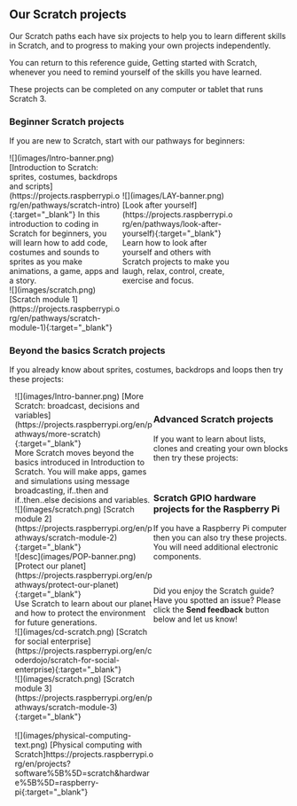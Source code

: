 ## Our Scratch projects

Our Scratch paths each have six projects to help you to learn different skills in Scratch, and to progress to making your own projects independently. 

You can return to this reference guide, Getting started with Scratch, whenever you need to remind yourself of the skills you have learned.

These projects can be completed on any computer or tablet that runs Scratch 3.

### Beginner Scratch projects

If you are new to Scratch, start with our pathways for beginners:

<div style="display: inline-block; max-width: 200px;">
![](images/Intro-banner.png)
[Introduction to Scratch: sprites, costumes, backdrops and scripts](https://projects.raspberrypi.org/en/pathways/scratch-intro){:target="_blank"}
In this introduction to coding in Scratch for beginners, you will learn how to add code, costumes and sounds to sprites as you make animations, a game, apps and a story.
</div>

<div style="display: inline-block; max-width: 200px;">
![](images/LAY-banner.png)
[Look after yourself](https://projects.raspberrypi.org/en/pathways/look-after-yourself){:target="_blank"}
Learn how to look after yourself and others with Scratch projects to make you laugh, relax, control, create, exercise and focus.
</div>

<div style="display: inline-block; max-width: 200px;">
![](images/scratch.png)
[Scratch module 1](https://projects.raspberrypi.org/en/pathways/scratch-module-1){:target="_blank"}
</div>

<br/>

### Beyond the basics Scratch projects

If you already know about sprites, costumes, backdrops and loops then try these projects:

<div style="display: inline-block; max-width: 250px; float: left; padding-left: 10px;">
![](images/Intro-banner.png)
[More Scratch: broadcast, decisions and variables](https://projects.raspberrypi.org/en/pathways/more-scratch){:target="_blank"}<br/>
More Scratch moves beyond the basics introduced in Introduction to Scratch. You will make apps, games and simulations using message broadcasting, if..then and if..then..else decisions and variables.
</div>

<div style="display: inline-block; max-width: 250px; float: left; padding-left: 10px;">
![](images/scratch.png)
[Scratch module 2](https://projects.raspberrypi.org/en/pathways/scratch-module-2){:target="_blank"}<br/>
</div>

<br/>

### Advanced Scratch projects

If you want to learn about lists, clones and creating your own blocks then try these projects:

<div style="display: inline-block; max-width: 250px; float: left; padding-left: 10px;">
![desc](images/POP-banner.png)
[Protect our planet](https://projects.raspberrypi.org/en/pathways/protect-our-planet){:target="_blank"}<br/>
Use Scratch to learn about our planet and how to protect the environment for future generations.
</div>

<div style="display: inline-block; max-width: 250px; float: left; padding-left: 10px;">
![](images/cd-scratch.png)
[Scratch for social enterprise](https://projects.raspberrypi.org/en/coderdojo/scratch-for-social-enterprise){:target="_blank"}<br/>
</div>

<div style="display: inline-block; max-width: 250px; float: left; padding-left: 10px;">
![](images/scratch.png)
[Scratch module 3](https://projects.raspberrypi.org/en/pathways/scratch-module-3){:target="_blank"}<br/>
</div>

<br/>

### Scratch GPIO hardware projects for the Raspberry Pi

If you have a Raspberry Pi computer then you can also try these projects. You will need additional electronic components.

<div style="display: inline-block; max-width: 250px; float: left; padding-left: 10px;"><br/>
![](images/physical-computing-text.png)
[Physical computing with Scratch]https://projects.raspberrypi.org/en/projects?software%5B%5D=scratch&hardware%5B%5D=raspberry-pi{:target="_blank"}
</div>

<br/>

Did you enjoy the Scratch guide? Have you spotted an issue? Please click the **Send feedback** button below and let us know!
